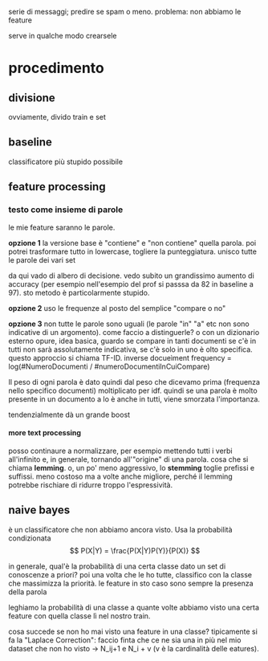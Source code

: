 serie di messaggi; predire se spam o meno.
problema: non abbiamo le feature

serve in qualche modo crearsele
# procedimento

## divisione
ovviamente, divido train e set 

## baseline
classificatore più stupido possibile

## feature processing

### testo come insieme di parole
le mie feature saranno le parole. 

**opzione 1** la versione base è "contiene" e "non contiene" quella parola. poi potrei trasformare tutto in lowercase, togliere la punteggiatura. unisco tutte le parole dei vari set

da qui vado di albero di decisione. vedo subito un grandissimo aumento di accuracy (per esempio nell'esempio del prof si passsa da 82 in baseline a 97).
sto metodo è particolarmente stupido.

**opzione 2** uso le frequenze al posto del semplice "compare o no"

**opzione 3** non tutte le parole sono uguali (le parole "in" "a" etc non sono indicative di un argomento). come faccio a distinguerle? o con un dizionario esterno opure, idea basica, guardo se compare in tanti documenti se c'è in tutti non sarà assolutamente indicativa, se c'è solo in uno è olto specifica.
questo approccio si chiama TF-ID.
inverse docueìment frequency = log(#NumeroDocumenti / #numeroDocumentiInCuiCompare)

Il peso di ogni parola è dato quindi dal peso che dicevamo prima (frequenza nello specifico documenti) moltiplicato per idf. quindi se una parola è molto presente in un documento a lo è anche in tutti, viene smorzata l'importanza.

tendenzialmente dà un grande boost

#### more text processing
posso continaure a normalizzare, per esempio mettendo tutti i verbi all'infinito e, in generale, tornando all'"origine" di una parola. cosa che si chiama **lemming**.
o, un po' meno aggressivo, lo **stemming** toglie prefissi e suffissi. meno costoso ma a volte anche migliore, perché il lemming potrebbe rischiare di ridurre troppo l'espressività.

## naive bayes
è un classificatore che non abbiamo ancora visto.
Usa la probabilità condizionata
$$ P(X|Y) = \frac{P(X|Y)P(Y)}{P(X)} $$

in generale, qual'è la probabilità di una certa classe dato un set di conoscenze a priori? poi una volta che le ho tutte, classifico con la classe che massimizza la priorità. 
le feature in sto caso sono sempre la presenza della parola

leghiamo la probabilità di una classe a quante volte abbiamo visto una certa feature con quella classe lì nel nostro train. 

cosa succede se non ho mai visto una feature in una classe? tipicamente si fa la "Laplace Correction": faccio finta che ce ne sia una in più nel mio dataset che non ho visto -> N_ij+1 e N_i + v (v è la cardinalità delle eatures).